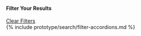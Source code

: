 
<div class="search-filters-lg">
  <div class="filter-controls grid-row">
    <div class="grid-col-6"><h4>Filter Your Results</h4></div>
    <div class="grid-col-6"><a href="/" class="usa-button usa-button--outline">Clear Filters</a></div>
  </div>
  <div>
    {% include prototype/search/filter-accordions.md %}
  </div>
</div>


